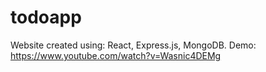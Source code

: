 # todoapp

Website created using: React, Express.js, MongoDB.
Demo: https://www.youtube.com/watch?v=Wasnic4DEMg
